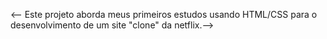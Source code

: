 <-- Este projeto aborda meus primeiros estudos usando HTML/CSS para o desenvolvimento de um site "clone" da netflix.-->
